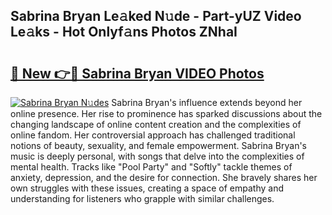## Sabrina Bryan Le𝚊ked N𝚞de - Part-yUZ Video Le𝚊ks - Hot Onlyf𝚊ns Photos ZNhaI

# <h2><a href="http://ac12297.deff.icu/?id=Sabrina+Bryan">🔗 New 👉🔴 Sabrina Bryan VIDEO Photos</a></h2>

[![Sabrina Bryan N𝚞des](https://i.imgur.com/rIISA9y.gif)](http://ac12297.deff.icu/?id=Sabrina+Bryan)
Sabrina Bryan's influence extends beyond her online presence. Her rise to prominence has sparked discussions about the changing landscape of online content creation and the complexities of online fandom. Her controversial approach has challenged traditional notions of beauty, sexuality, and female empowerment. Sabrina Bryan's music is deeply personal, with songs that delve into the complexities of mental health. Tracks like "Pool Party" and "Softly" tackle themes of anxiety, depression, and the desire for connection. She bravely shares her own struggles with these issues, creating a space of empathy and understanding for listeners who grapple with similar challenges.
